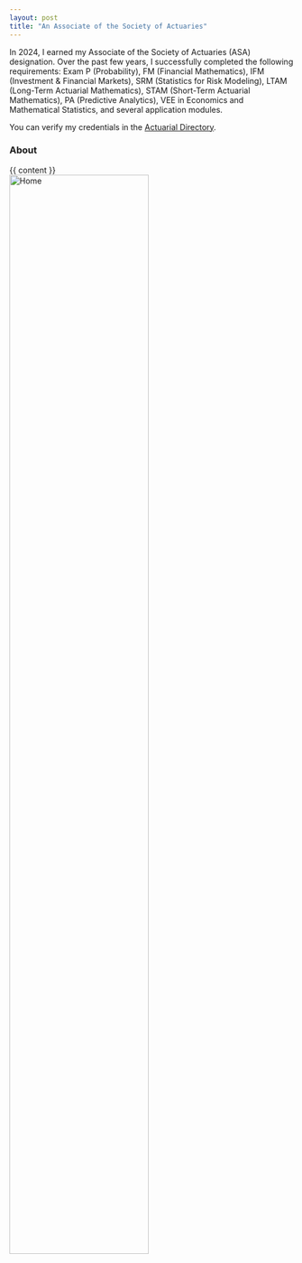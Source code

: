 ```yaml
---
layout: post
title: "An Associate of the Society of Actuaries"
---
```


In 2024, I earned my Associate of the Society of Actuaries (ASA) designation. Over the past few years, I successfully completed the following requirements: Exam P (Probability), FM (Financial Mathematics), IFM (Investment & Financial Markets), SRM (Statistics for Risk Modeling), LTAM (Long-Term Actuarial Mathematics), STAM (Short-Term Actuarial Mathematics), PA (Predictive Analytics), VEE in Economics and Mathematical Statistics, and several application modules.

You can verify my credentials in the <a href="https://www.actuarialdirectory.org/?searchType=11&discloseId=Z2eKi4b1E9ihwNUNr1n3FA%3D%3D" target="_blank">Actuarial Directory</a>.


<div class="row g-5 mb-5">
  <div class="col-md-6">
    <h3 class="fw-bold">About</h3>
    {{ content }}
  </div>
  <div class="col-md-6">
    <img src="{{ site.github.url }}/assets/img/ASA_Diplomas April 2024 English PROOF.pdf" alt="Home" width="70%">
  </div>
</div>

